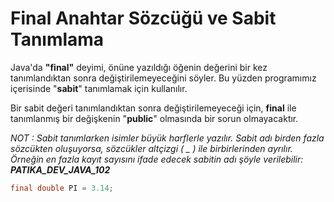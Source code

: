 # Final Anahtar Sözcüğü ve Sabit Tanımlama

Java'da **"final"** deyimi, önüne yazıldığı öğenin değerini bir kez tanımlandıktan sonra değiştirilemeyeceğini söyler. Bu yüzden programımız içerisinde "**sabit**" tanımlamak için kullanılır.

Bir sabit değeri tanımlandıktan sonra değiştirilemeyeceği için, **final** ile tanımlanmış bir değişkenin "**public**" olmasında bir sorun olmayacaktır.

*NOT : Sabit tanımlarken isimler büyük harflerle yazılır. Sabit adı birden fazla sözcükten oluşuyorsa, sözcükler altçizgi ( _ ) ile birbirlerinden ayrılır. Örneğin en fazla kayıt sayısını ifade edecek sabitin adı şöyle verilebilir: **PATIKA_DEV_JAVA_102***

```java
final double PI = 3.14;
```

